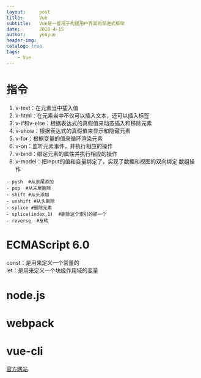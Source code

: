 ```yaml
---
layout:     post
title:      Vue
subtitle:   Vue是一套用于构建用户界面的渐进式框架
date:       2018-4-15
author:		youyue
header-img: 
catalog: true
tags:
    - Vue
---
```


# 指令
1. v-text：在元素当中插入值
2. v-html：在元素当中不仅可以插入文本，还可以插入标签
3. v-if和v-else：根据表达式的真假值来动态插入和移除元素
4. v-show：根据表达式的真假值来显示和隐藏元素
5. v-for：根据变量的值来循环渲染元素
6. v-on：监听元素事件，并执行相应的操作
7. v-bind：绑定元素的属性并执行相应的操作
8. v-model：把input的值和变量绑定了，实现了数据和视图的双向绑定
数组操作
```
- push  #从末尾添加
- pop  #从末尾删除
- shift #从头添加
- unshift #从头删除
- splice #删除元素
- splice(index,1)  #删除这个索引的那一个
- reverse  #反转
```

# ECMAScript 6.0
const：是用来定义一个常量的 	
let：是用来定义一个块级作用域的变量 
# node.js
# webpack
# vue-cli

[官方网站](https://cn.vuejs.org/v2/guide/)
